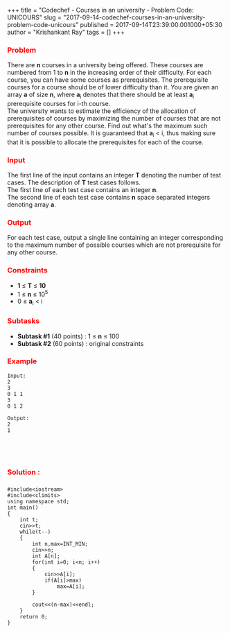 +++
title = "Codechef - Courses in an university - Problem Code: UNICOURS"
slug = "2017-09-14-codechef-courses-in-an-university-problem-code-unicours"
published = 2017-09-14T23:39:00.001000+05:30
author = "Krishankant Ray"
tags = []
+++
### <span style="color: red;">Problem</span>

  
There are **n** courses in a university being offered. These courses are
numbered from 1 to **n** in the increasing order of their difficulty.
For each course, you can have some courses as prerequisites. The
prerequisite courses for a course should be of lower difficulty than it.
You are given an array **a** of size **n**, where **a**<sub>i</sub>
denotes that there should be at least **a**<sub>i</sub> prerequisite
courses for i-th course.  
The university wants to estimate the efficiency of the allocation of
prerequisites of courses by maximizing the number of courses that are
not prerequisites for any other course. Find out what's the maximum such
number of courses possible. It is guaranteed that **a**<sub>i</sub> &lt;
i, thus making sure that it is possible to allocate the prerequisites
for each of the course.  

### <span style="color: red;">Input</span>

The first line of the input contains an integer **T** denoting the
number of test cases. The description of **T** test cases follows.  
The first line of each test case contains an integer **n**.  
The second line of each test case contains **n** space separated
integers denoting array **a**.  

### <span style="color: red;">Output</span>

For each test case, output a single line containing an integer
corresponding to the maximum number of possible courses which are not
prerequisite for any other course.  

### <span style="color: red;">Constraints</span>

-   **1** ≤ **T** ≤ **10**
-   1 ≤ **n** ≤ 10<sup>5</sup>
-   0 ≤ **a**<sub>i</sub> &lt; i

### <span style="color: red;">Subtasks</span>

-   **Subtask #1** (40 points) : 1 ≤ **n** ≤ 100
-   **Subtask #2** (60 points) : original constraints

### <span style="color: red;">Example</span>

    Input:
    2
    3
    0 1 1
    3
    0 1 2

    Output:
    2
    1 

     

     

### <span style="color: red;">Solution :</span>

### <span style="color: red;"> </span>

###  

    #include<iostream>
    #include<climits>
    using namespace std;
    int main()
    {
        int t;
        cin>>t;
        while(t--)
        {
            int n,max=INT_MIN;
            cin>>n;
            int A[n];
            for(int i=0; i<n; i++)
            {
                cin>>A[i];
                if(A[i]>max)
                    max=A[i];
            }
            
            cout<<(n-max)<<endl;
        }  
        return 0;
    }

### <span style="color: red;"></span>
